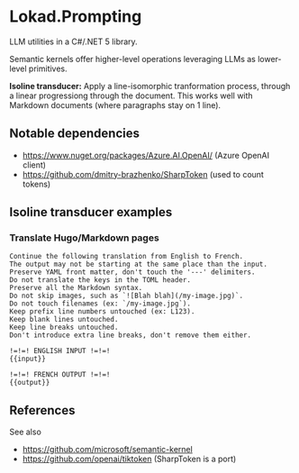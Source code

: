 # Lokad.Prompting

LLM utilities in a C#/.NET 5 library.

Semantic kernels offer higher-level operations leveraging LLMs as 
lower-level primitives.

**Isoline transducer:** Apply a line-isomorphic tranformation process,
through a linear progressiong through the document. This works well
with Markdown documents (where paragraphs stay on 1 line).

## Notable dependencies

- https://www.nuget.org/packages/Azure.AI.OpenAI/ (Azure OpenAI client)
- https://github.com/dmitry-brazhenko/SharpToken (used to count tokens)

## Isoline transducer examples

### Translate Hugo/Markdown pages

```
Continue the following translation from English to French.
The output may not be starting at the same place than the input.
Preserve YAML front matter, don't touch the '---' delimiters.
Do not translate the keys in the TOML header.
Preserve all the Markdown syntax. 
Do not skip images, such as `![Blah blah](/my-image.jpg)`.
Do not touch filenames (ex: `/my-image.jpg`).
Keep prefix line numbers untouched (ex: L123).
Keep blank lines untouched.
Keep line breaks untouched. 
Don't introduce extra line breaks, don't remove them either.

!=!=! ENGLISH INPUT !=!=!
{{input}}

!=!=! FRENCH OUTPUT !=!=!
{{output}}
```

## References

See also
- https://github.com/microsoft/semantic-kernel 
- https://github.com/openai/tiktoken (SharpToken is a port)
